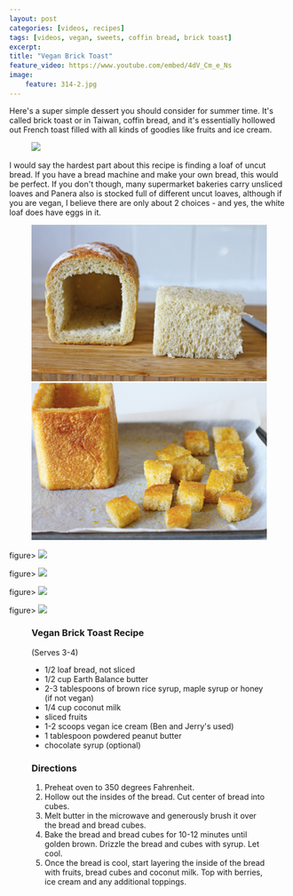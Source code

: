 ```yaml
---
layout: post
categories: [videos, recipes]
tags: [videos, vegan, sweets, coffin bread, brick toast]
excerpt: 
title: "Vegan Brick Toast"
feature_video: https://www.youtube.com/embed/4dV_Cm_e_Ns
image:
    feature: 314-2.jpg
---
```


Here's a super simple dessert you should consider for summer time.  It's called brick toast or in Taiwan, coffin bread, and it's essentially hollowed out French toast filled with all kinds of goodies like fruits and ice cream.


<figure>
    <img src="/images/314-3.png">
</figure> 

I would say the hardest part about this recipe is finding a loaf of uncut bread.  If you have a bread machine and make your own bread, this would be perfect.  If you don't though, many supermarket bakeries carry unsliced loaves and Panera also is stocked full of different uncut loaves, although if you are vegan, I believe there are only about 2 choices - and yes, the white loaf does have eggs in it.

<figure class="half">
    <img src="/images/314-4.jpg">
    <img src="/images/314-5.jpg">
</figure>

figure>
    <img src="/images/314-6.png">
</figure> 

figure>
    <img src="/images/314-7.png">
</figure> 


figure>
    <img src="/images/314-8.png">
</figure> 

figure>
    <img src="/images/314-1.png">
</figure> 

<figure class="ingredients" markdown="1">

### Vegan Brick Toast Recipe

(Serves 3-4)

- 1/2 loaf bread, not sliced
- 1/2 cup Earth Balance butter
- 2-3 tablespoons of brown rice syrup, maple syrup or honey (if not vegan)
- 1/4 cup coconut milk
- sliced fruits
- 1-2 scoops vegan ice cream (Ben and Jerry's used)
- 1 tablespoon powdered peanut butter
- chocolate syrup (optional)


</figure>

<figure class="directions" markdown="1">

### Directions

1. Preheat oven to 350 degrees Fahrenheit.
2. Hollow out the insides of the bread.  Cut center of bread into cubes.
3. Melt butter in the microwave and generously brush it over the bread and bread cubes.
3. Bake the bread and bread cubes for 10-12 minutes until golden brown. Drizzle the bread and cubes with syrup. Let cool.
4. Once the bread is cool, start layering the inside of the bread with fruits, bread cubes and coconut milk.  Top with berries, ice cream and any additional toppings.

</figure>